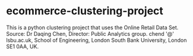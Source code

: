 # ecommerce-clustering-project
This is a python clustering project that uses the Online Retail Data Set. Source:  Dr Daqing Chen, Director: Public Analytics group. chend '@' lsbu.ac.uk, School of Engineering, London South Bank University, London SE1 0AA, UK.
